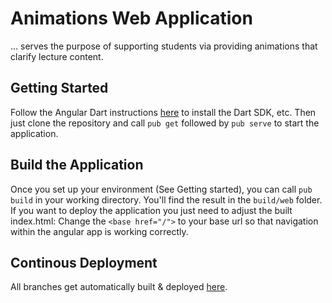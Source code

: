 # Animations Web Application
... serves the purpose of supporting students via providing animations that clarify lecture content.

## Getting Started
Follow the Angular Dart instructions [here](https://webdev.dartlang.org/angular/) to install the Dart SDK, etc. Then just clone the repository and call `pub get` followed by `pub serve` to start the application.

## Build the Application
Once you set up your environment (See Getting started), you can call `pub build` in your working directory. You'll find the result in the `build/web` folder. If you want to deploy the application you just need to adjust the built index.html: Change the `<base href="/">` to your base url so that navigation within the angular app is working correctly.

## Continous Deployment
All branches get automatically built & deployed [here](https://www.sam.cs.hm.edu).